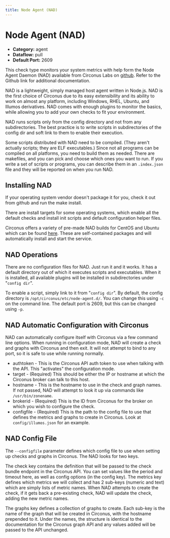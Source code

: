 ```yaml
---
title: Node Agent (NAD)
---
```


# Node Agent (NAD)

 * **Category:** agent
 * **Dataflow:** pull
 * **Default Port:** 2609

This check type monitors your system metrics with help form the Node Agent Daemon (NAD) available from Circonus Labs on [github](https://github.com/circonus-labs/nad). Refer to the Github link for additional documentation.

NAD is a lightweight, simply managed host agent written in Node.js. NAD is the first choice of Circonus due to its easy extensibility and its ability to work on almost any platform, including Windows, RHEL, Ubuntu, and Illumos derivatives. NAD comes with enough plugins to monitor the basics, while allowing you to add your own checks to fit your environment.

NAD runs scripts only from the config directory and not from any subdirectories. The best practice is to write scripts in subdirectories of the config dir and soft link to them to enable their execution.

Some scripts distributed with NAD need to be compiled. (They aren't actually scripts; they are ELF executables.) Since not all programs can be compiled on all platforms, you need to build them as needed. There are makefiles, and you can pick and choose which ones you want to run. If you write a set of scripts or programs, you can describe them in an `.index.json` file and they will be reported on when you run NAD.

## Installing NAD

If your operating system vendor doesn't package it for you, check it out from github and run the make install.

There are install targets for some operating systems, which enable all the default checks and install init scripts and default configuration helper files.

Circonus offers a variety of pre-made NAD builds for CentOS and Ubuntu which can be found [here](http://updates.circonus.net/node-agent/packages/). These are self-contained packages and will automatically install and start the service.

## NAD Operations

There are no configuration files for NAD. Just run it and it works. It has a default directory out of which it executes scripts and executables. When it is installed, all available plugins will be installed in subdirectories under "`config dir`".

To enable a script, simply link to it from "`config dir`". By default, the config directory is `/opt/circonus/etc/node-agent.d/`. You can change this using `-c` on the command line. The default port is 2609, but this can be changed using `-p`.

## NAD Automatic Configuration with Circonus

NAD can automatically configure itself with Circonus via a few command line options. When running in configuration mode, NAD will create a check and graphs with Circonus and then exit. It will not attempt to bind to any port, so it is safe to use while running normally.
 * authtoken - This is the Circonus API auth token to use when talking with the API. This "activates" the configuration mode.
 * target - (Required) This should be either the IP or hostname at which the Circonus broker can talk to this host. 
 * hostname - This is the hostname to use in the check and graph names. If not passed, NAD will attempt to look it up via commands like `/usr/bin/zonename`.
 * brokerid - (Required) This is the ID from Circonus for the broker on which you wish to configure the check. 
 * configfile - (Required) This is the path to the config file to use that defines the metrics and graphs to create in Circonus. Look at `config/illumos.json` for an example. 

## NAD Config File

The `--configfile` parameter defines which config file to use when setting up checks and graphs in Circonus. The NAD looks for two keys.

The check key contains the definition that will be passed to the check bundle endpoint in the Circonus API. You can set values like the period and timeout here, as well as config options (in the config key). The metrics key defines which metrics we will collect and has 2 sub-keys (numeric and text) which are simply lists of metric names. When NAD attempts to create the check, if it gets back a pre-existing check, NAD will update the check, adding the new metric names.

The graphs key defines a collection of graphs to create. Each sub-key is the name of the graph that will be created in Circonus, with the hostname prepended to it. Under the names, the structure is identical to the documentation for the Circonus graph API and any values added will be passed to the API unchanged.
